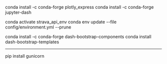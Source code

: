 conda install -c conda-forge plotly_express
conda install -c conda-forge jupyter-dash

conda activate strava_api_env
conda env update --file config/environment.yml --prune

conda install -c conda-forge dash-bootstrap-components
conda install dash-bootstrap-templates


---------------
pip install gunicorn